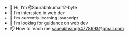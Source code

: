 - 👋 Hi, I’m @Saurabhkumar12-byte
- 👀 I’m interested in web dev
- 🌱 I’m currently learning javascript
- 💞️ I’m looking for guidance on web dev
- 📫 How to reach me saueabhsingh4778698@gmail.com

<!---
Saurabhkumar12-byte/Saurabhkumar12-byte is a ✨ special ✨ repository because its `README.md` (this file) appears on your GitHub profile.
You can click the Preview link to take a look at your changes.
--->
